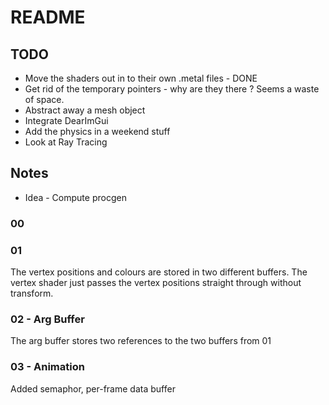 # README

## TODO

* Move the shaders out in to their own .metal files - DONE
* Get rid of the temporary pointers - why are they there ? Seems a waste of space.
* Abstract away a mesh object
* Integrate DearImGui
* Add the physics in a weekend stuff
* Look at Ray Tracing

## Notes

* Idea - Compute procgen

### 00

### 01

The vertex positions and colours are stored in two different buffers.
The vertex shader just passes the vertex positions straight through without transform.

### 02 - Arg Buffer

The arg buffer stores two references to the two buffers from 01

### 03 - Animation

Added semaphor, per-frame data buffer
